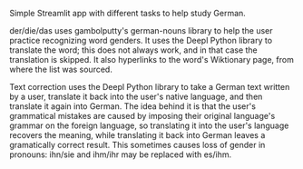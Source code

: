 Simple Streamlit app with different tasks to help study German.

der/die/das uses gambolputty's german-nouns library to help the user practice recognizing word genders. It uses the Deepl Python library to translate the word; this does not always work, and in that case the translation is skipped. It also hyperlinks to the word's Wiktionary page, from where the list was sourced.

Text correction uses the Deepl Python library to take a German text written by a user, translate it back into the user's native language, and then translate it again into German. The idea behind it is that the user's grammatical mistakes are caused by imposing their original language's grammar on the foreign language, so translating it into the user's language recovers the meaning, while translating it back into German leaves a gramatically correct result. This sometimes causes loss of gender in pronouns: ihn/sie and ihm/ihr may be replaced with es/ihm.